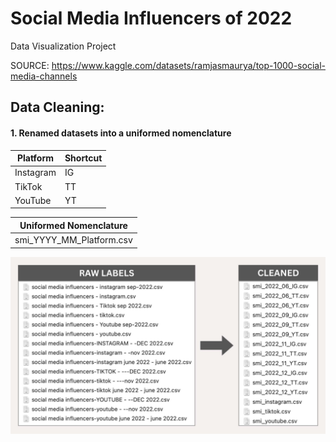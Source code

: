 # Social Media Influencers of 2022
Data Visualization Project

SOURCE: https://www.kaggle.com/datasets/ramjasmaurya/top-1000-social-media-channels

## Data Cleaning:

#### 1. Renamed datasets into a uniformed nomenclature

| Platform | Shortcut |
|----------|----------|
| Instagram | IG |
| TikTok | TT |
| YouTube | YT |

| Uniformed Nomenclature |
|------------------------|
| smi_YYYY_MM_Platform.csv |

![datasets relabelled](img/cleaned_labels.jpg)